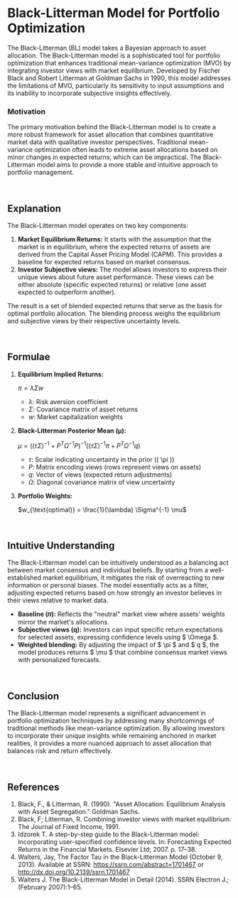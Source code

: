 # Black-Litterman Model for Portfolio Optimization

The Black-Litterman (BL) model takes a Bayesian approach to asset allocation. The Black-Litterman model is a sophisticated tool for portfolio optimization that enhances traditional mean-variance optimization (MVO) by integrating investor views with market equilibrium. Developed by Fischer Black and Robert Litterman at Goldman Sachs in 1990, this model addresses the limitations of MVO, particularly its sensitivity to input assumptions and its inability to incorporate subjective insights effectively.


### Motivation
The primary motivation behind the Black-Litterman model is to create a more robust framework for asset allocation that combines quantitative market data with qualitative investor perspectives. Traditional mean-variance optimization often leads to extreme asset allocations based on minor changes in expected returns, which can be impractical. The Black-Litterman model aims to provide a more stable and intuitive approach to portfolio management.

</br>

## Explanation
The Black-Litterman model operates on two key components:
1. **Market Equilibrium Returns:** It starts with the assumption that the market is in equilibrium, where the expected returns of assets are derived from the Capital Asset Pricing Model (CAPM). This provides a baseline for expected returns based on market consensus.
2. **Investor Subjective views:** The model allows investors to express their unique views about future asset performance. These views can be either absolute (specific expected returns) or relative (one asset expected to outperform another).

The result is a set of blended expected returns that serve as the basis for optimal portfolio allocation. The blending process weighs the equilibrium and subjective views by their respective uncertainty levels.

</br>

## Formulae
1. **Equilibrium Implied Returns:**  
   
   $\pi = \lambda \Sigma w$
   
   - $\lambda$: Risk aversion coefficient
   - $\Sigma$: Covariance matrix of asset returns
   - $w$: Market capitalization weights

2. **Black-Litterman Posterior Mean (μ):**
   
   $\mu = \left( (\tau \Sigma)^{-1} + P^T \Omega^{-1} P \right)^{-1} \left( (\tau \Sigma)^{-1} \pi + P^T \Omega^{-1} q \right)$

   - $\tau$: Scalar indicating uncertainty in the prior (\( \pi \))
   - $P$: Matrix encoding views (rows represent views on assets)
   - $q$: Vector of views (expected return adjustments)
   - $\Omega$: Diagonal covariance matrix of view uncertainty

3. **Portfolio Weights:**
   
   $w_{\text{optimal}} = \frac{1}{\lambda} \Sigma^{-1} \mu$

</br>

## Intuitive Understanding
The Black-Litterman model can be intuitively understood as a balancing act between market consensus and individual beliefs. By starting from a well-established market equilibrium, it mitigates the risk of overreacting to new information or personal biases. The model essentially acts as a filter, adjusting expected returns based on how strongly an investor believes in their views relative to market data.

- **Baseline (𝜋):** Reflects the "neutral" market view where assets' weights mirror the market's allocations.
- **Subjective views (q):** Investors can input specific return expectations for selected assets, expressing confidence levels using $ \Omega $.
- **Weighted blending:** By adjusting the impact of $ \pi $ and $ q $, the model produces returns $ \mu $ that combine consensus market views with personalized forecasts.

</br>

## Conclusion
The Black-Litterman model represents a significant advancement in portfolio optimization techniques by addressing many shortcomings of traditional methods like mean-variance optimization. By allowing investors to incorporate their unique insights while remaining anchored in market realities, it provides a more nuanced approach to asset allocation that balances risk and return effectively.

</br>

## References
1. Black, F., & Litterman, R. (1990). "Asset Allocation: Equilibrium Analysis with Asset Segregation." Goldman Sachs.
1. Black, F; Litterman, R. Combining investor views with market equilibrium. The Journal of Fixed Income, 1991.
1. Idzorek T. A step-by-step guide to the Black-Litterman model: Incorporating user-specified confidence levels. In: Forecasting Expected Returns in the Financial Markets. Elsevier Ltd; 2007. p. 17–38.
1. Walters, Jay, The Factor Tau in the Black-Litterman Model (October 9, 2013). Available at SSRN: https://ssrn.com/abstract=1701467 or http://dx.doi.org/10.2139/ssrn.1701467
1. Walters J. The Black-Litterman Model in Detail (2014). SSRN Electron J.;(February 2007):1–65.

